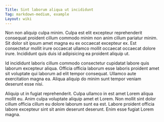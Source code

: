 ```yaml
---
Title: Sint laborum aliqua ut incididunt
Tag: markdown-medium, example
Layout: wiki
---
```

Non non aliquip culpa minim. Culpa est elit excepteur reprehenderit consequat proident cillum commodo minim non anim cillum pariatur minim. Sit dolor sit ipsum amet magna eu ex occaecat excepteur ex. Est consectetur mollit irure occaecat ullamco mollit occaecat occaecat dolore irure. Incididunt quis duis id adipisicing ea proident aliquip ut.

Id incididunt laboris cillum commodo consectetur cupidatat labore quis laborum excepteur aliqua. Officia officia laborum esse laboris proident amet sit voluptate qui laborum ad elit tempor consequat. Ullamco aute exercitation magna ea. Aliqua aliquip do minim sunt tempor veniam deserunt esse nisi.

Aliquip ut in fugiat reprehenderit. Culpa ullamco in est amet Lorem aliqua mollit eu. Anim culpa voluptate aliquip amet et Lorem. Non mollit sint dolor cillum officia cillum eu dolore laborum sunt ea est. Labore proident officia labore excepteur sint sit anim deserunt deserunt. Enim esse fugiat Lorem magna.